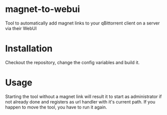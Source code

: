 # magnet-to-webui
Tool to automatically add magnet links to your qBittorrent client on a server via their WebUI

# Installation
Checkout the repository, change the config variables and build it.

# Usage
Starting the tool without a magnet link will result it to start as administrator if not already done and registers as url handler with it's current path. If you happen to move the tool, you have to run it again.
